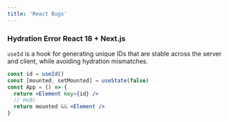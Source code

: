 ```yaml
---
title: 'React Bugs'
---
```


### Hydration Error React 18 + Next.js

`useId` is a hook for generating unique IDs that are stable across the server and client, while avoiding hydration mismatches.

```jsx
const id = useId()
const [mounted, setMounted] = useState(false)
const App = () => {
  return <Element key={id} />
  // Hoặc
  return mounted && <Element />
}
```
